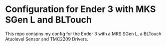 # Configuration for Ender 3 with MKS SGen L and BLTouch

This repo contains my config for the Ender 3 with a MKS SGen L, a BLTouch Atuolevel Sensor and TMC2209 Drivers.
